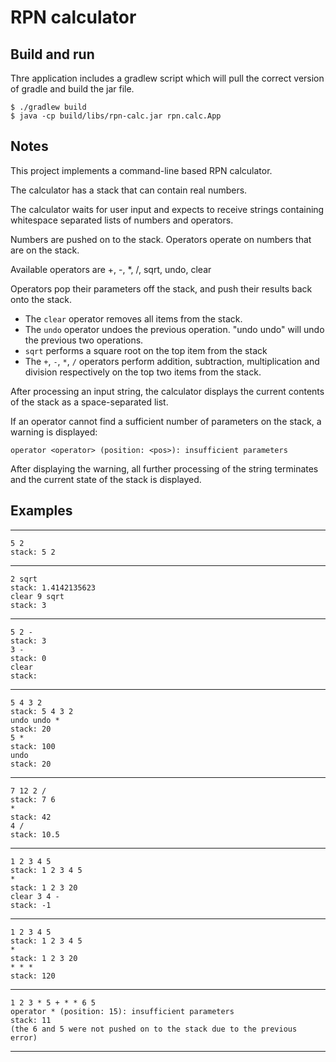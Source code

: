 # RPN calculator

## Build and run

Thre application includes a gradlew script which will pull the correct version of gradle and build the jar file.

    $ ./gradlew build
    $ java -cp build/libs/rpn-calc.jar rpn.calc.App


## Notes 

This project implements a command-line based RPN calculator.

The calculator has a stack that can contain real numbers.

The calculator waits for user input and expects to receive strings containing whitespace
separated lists of numbers and operators.

Numbers are pushed on to the stack.  Operators operate on numbers that are on the stack.

Available operators are +, -, *, /, sqrt, undo, clear

Operators pop their parameters off the stack, and push their results back onto the stack.

- The `clear` operator removes all items from the stack.
- The `undo` operator undoes the previous operation.  "undo undo" will undo the previous two operations.
- `sqrt` performs a square root on the top item from the stack
- The `+`, `-`, `*`, `/` operators perform addition, subtraction, multiplication and division
respectively on the top two items from the stack.

After processing an input string, the calculator displays the current contents of the stack as a
space-separated list.

If an operator cannot find a sufficient number of parameters on the stack, a warning is displayed:

    operator <operator> (position: <pos>): insufficient parameters

After displaying the warning, all further processing of the string terminates and the current
state of the stack is displayed.


## Examples

--------

    5 2
    stack: 5 2

--------

    2 sqrt
    stack: 1.4142135623
    clear 9 sqrt
    stack: 3

--------

    5 2 -
    stack: 3
    3 -
    stack: 0
    clear
    stack:

--------

    5 4 3 2
    stack: 5 4 3 2
    undo undo *
    stack: 20
    5 *
    stack: 100
    undo
    stack: 20

--------

    7 12 2 /
    stack: 7 6
    *
    stack: 42
    4 /
    stack: 10.5

--------

    1 2 3 4 5
    stack: 1 2 3 4 5
    *
    stack: 1 2 3 20
    clear 3 4 -
    stack: -1


--------

    1 2 3 4 5
    stack: 1 2 3 4 5
    *
    stack: 1 2 3 20
    * * *
    stack: 120

--------

    1 2 3 * 5 + * * 6 5
    operator * (position: 15): insufficient parameters
    stack: 11
    (the 6 and 5 were not pushed on to the stack due to the previous error)

--------

